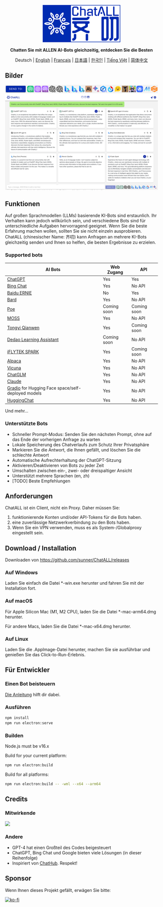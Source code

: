 <div align="center">
   <img src="src/assets/logo-cover.png" width=256></img>
   <p><strong>Chatten Sie mit ALLEN AI-Bots gleichzeitig, entdecken Sie die Besten</strong></p>

Deutsch | [English](README.md) | [Français](README_FR-FR.md) | [日本語](README_JA-JP.md) | [한국인](README_KO-KR.md) | [Tiếng Việt](README_VI-VN.md) | [简体中文](README_ZH-CN.md)

</div>

## Bilder

![Bilder](screenshots/screenshot-2.png?raw=true)
![Bilder](screenshots/screenshot-1.png?raw=true)

## Funktionen

Auf großen Sprachmodellen (LLMs) basierende KI-Bots sind erstaunlich. Ihr Verhalten kann jedoch willkürlich sein, und verschiedene Bots sind für unterschiedliche Aufgaben hervorragend geeignet. Wenn Sie die beste Erfahrung machen wollen, sollten Sie sie nicht einzeln ausprobieren. ChatALL (chinesischer Name: 齐叨) kann Anfragen an mehrere KI-Bots gleichzeitig senden und Ihnen so helfen, die besten Ergebnisse zu erzielen.

### Supported bots

| AI Bots                                                                   | Web Zugang  | API         |
| ------------------------------------------------------------------------- | ----------- | ----------- |
| [ChatGPT](https://chat.openai.com)                                        | Yes         | Yes         |
| [Bing Chat](https://www.bing.com/new)                                     | Yes         | No API      |
| [Baidu ERNIE](https://yiyan.baidu.com/)                                   | No          | Yes         |
| [Bard](https://bard.google.com/)                                          | Yes         | No API      |
| [Poe](https://poe.com/)                                                   | Coming soon | Coming soon |
| [MOSS](https://moss.fastnlp.top/)                                         | Yes         | No API      |
| [Tongyi Qianwen](http://tongyi.aliyun.com/)                               | Yes         | Coming soon |
| [Dedao Learning Assistant](https://ai.dedao.cn/)                          | Coming soon | No API      |
| [iFLYTEK SPARK](http://xinghuo.xfyun.cn/)                                 | Yes         | Coming soon |
| [Alpaca](https://crfm.stanford.edu/2023/03/13/alpaca.html)                | Yes         | No API      |
| [Vicuna](https://lmsys.org/blog/2023-03-30-vicuna/)                       | Yes         | No API      |
| [ChatGLM](https://chatglm.cn/blog)                                        | Yes         | No API      |
| [Claude](https://www.anthropic.com/index/introducing-claude)              | Yes         | No API      |
| [Gradio](https://gradio.app/) for Hugging Face space/self-deployed models | Yes         | No API      |
| [HuggingChat](https://huggingface.co/chat/)                               | Yes         | No API      |

Und mehr...

### Unterstützte Bots

- Schneller Prompt-Modus: Senden Sie den nächsten Prompt, ohne auf das Ende der vorherigen Anfrage zu warten
- Lokale Speicherung des Chatverlaufs zum Schutz Ihrer Privatsphäre
- Markieren Sie die Antwort, die Ihnen gefällt, und löschen Sie die schlechte Antwort
- Automatische Aufrechterhaltung der ChatGPT-Sitzung
- Aktivieren/Deaktivieren von Bots zu jeder Zeit
- Umschalten zwischen ein-, zwei- oder dreispaltiger Ansicht
- Unterstützt mehrere Sprachen (en, zh)
- [TODO] Beste Empfehlungen

## Anforderungen

ChatALL ist ein Client, nicht ein Proxy. Daher müssen Sie:

1. funktionierende Konten und/oder API-Tokens für die Bots haben.
2. eine zuverlässige Netzwerkverbindung zu den Bots haben.
3. Wenn Sie ein VPN verwenden, muss es als System-/Globalproxy eingestellt sein.

## Download / Installation

Downloaden von https://github.com/sunner/ChatALL/releases

### Auf Windows

Laden Sie einfach die Datei \*-win.exe herunter und fahren Sie mit der Installation fort.

### Auf macOS

Für Apple Silicon Mac (M1, M2 CPU), laden Sie die Datei \*-mac-arm64.dmg herunter.

Für andere Macs, laden Sie die Datei \*-mac-x64.dmg herunter.

### Auf Linux

Laden Sie die .AppImage-Datei herunter, machen Sie sie ausführbar und genießen Sie das Click-to-Run-Erlebnis.

## Für Entwickler

### Einen Bot beisteuern

[Die Anleitung](https://github.com/sunner/ChatALL/wiki/%E5%A6%82%E4%BD%95%E6%B7%BB%E5%8A%A0%E4%B8%80%E4%B8%AA%E6%96%B0%E7%9A%84-AI-%E5%AF%B9%E8%AF%9D%E6%9C%BA%E5%99%A8%E4%BA%BA) hilft dir dabei.

### Ausführen

```bash
npm install
npm run electron:serve
```

### Builden

Node.js must be v16.x

Build for your current platform:

```bash
npm run electron:build
```

Build for all platforms:

```bash
npm run electron:build -- -wml --x64 --arm64
```

## Credits

### Mitwirkende

<a href="https://github.com/sunner/ChatALL/graphs/contributors">
  <img src="https://contrib.rocks/image?repo=sunner/ChatALL" />
</a>

### Andere

- GPT-4 hat einen Großteil des Codes beigesteuert
- ChatGPT, Bing Chat und Google bieten viele Lösungen (in dieser Reihenfolge)
- Inspiriert von [ChatHub](https://github.com/chathub-dev/chathub). Respekt!

## Sponsor

Wenn Ihnen dieses Projekt gefällt, erwägen Sie bitte:

[![ko-fi](https://ko-fi.com/img/githubbutton_sm.svg)](https://ko-fi.com/F1F8KZJGJ)
